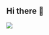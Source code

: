 ## Hi there 👋

<a href="https://osu.ppy.sh/u/ML1bra"><img src="https://osu-sig.vercel.app/card?user=ML1bra&mode=std&lang=en&animation=true&skills=true" /></a>

<!--
**1057237562/1057237562** is a ✨ _special_ ✨ repository because its `README.md` (this file) appears on your GitHub profile.

Here are some ideas to get you started:

- 🔭 I’m currently working on ...
- 🌱 I’m currently learning ...
- 👯 I’m looking to collaborate on ...
- 🤔 I’m looking for help with ...
- 💬 Ask me about ...
- 📫 How to reach me: ...
- 😄 Pronouns: ...
- ⚡ Fun fact: ...
-->
